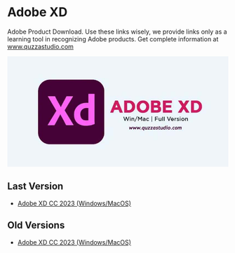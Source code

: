 # Adobe XD
Adobe Product Download. Use these links wisely, we provide links only as a learning tool in recognizing Adobe products.
Get complete information at www.quzzastudio.com

![Adobe XD CC 2023 (Windows/MacOS)](https://github.com/reresetyawan/adobe-products-download/blob/main/images/adobe-xd-cc-2023.jpg)

## Last Version
* [Adobe XD CC 2023 (Windows/MacOS)](https://www.quzzastudio.com/2022/11/download-full-version-of-adobe-xd-cc.html)
 
## Old Versions
* [Adobe XD CC 2023 (Windows/MacOS)](https://www.quzzastudio.com/2022/11/download-full-version-of-adobe-xd-cc.html)
